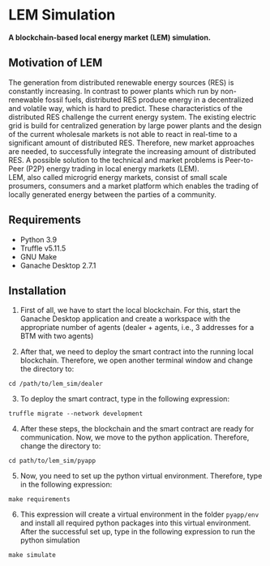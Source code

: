 # LEM Simulation
**A blockchain-based local energy market (LEM) simulation.**

## Motivation of LEM
The generation from distributed renewable energy sources (RES) is constantly increasing. In contrast to power plants which run by non-renewable fossil fuels, distributed RES produce energy in a decentralized and volatile way, which is hard to predict. These characteristics of the distributed RES challenge the current energy system. The existing electric grid is build for centralized generation by large power plants and the design of the current wholesale markets is not able to react in real-time to a significant amount of distributed RES. Therefore, new market approaches are needed, to successfully integrate the increasing amount of distributed RES. A possible solution to the technical and market problems is Peer-to-Peer (P2P) energy trading in local energy markets (LEM).  
LEM, also called microgrid energy markets, consist of small scale prosumers, consumers and a market platform which enables the trading of locally generated energy between the parties of a community.

## Requirements
* Python 3.9
* Truffle v5.11.5 
* GNU Make
* Ganache Desktop 2.7.1 

## Installation
1. First of all, we have to start the local blockchain. For this, start the Ganache Desktop application and create a workspace with the appropriate number of agents (dealer + agents, i.e., 3 addresses for a BTM with two agents)

2. After that, we need to deploy the smart contract into the running local blockchain. Therefore, we open another terminal window and change the directory to:

```cd /path/to/lem_sim/dealer```

3. To deploy the smart contract, type in the following expression:

```truffle migrate --network development```

4. After these steps, the blockchain and the smart contract are ready for communication. 
Now, we move to the python application. Therefore, change the directory to:

```cd path/to/lem_sim/pyapp```

5. Now, you need to set up the python virtual environment. Therefore, type in the following expression:

```make requirements```

6. This expression will create a virtual environment in the folder ```pyapp/env``` and install all required python packages into this virtual environment.
After the successful set up, type in the following expression to run the python simulation

```make simulate```

